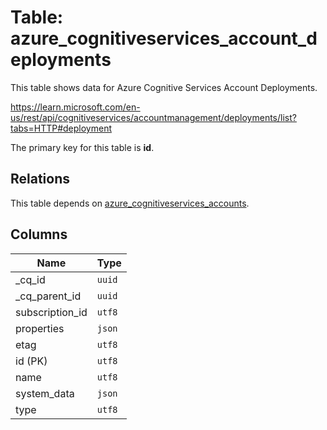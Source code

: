 # Table: azure_cognitiveservices_account_deployments

This table shows data for Azure Cognitive Services Account Deployments.

https://learn.microsoft.com/en-us/rest/api/cognitiveservices/accountmanagement/deployments/list?tabs=HTTP#deployment

The primary key for this table is **id**.

## Relations

This table depends on [azure_cognitiveservices_accounts](azure_cognitiveservices_accounts).

## Columns

| Name          | Type          |
| ------------- | ------------- |
|_cq_id|`uuid`|
|_cq_parent_id|`uuid`|
|subscription_id|`utf8`|
|properties|`json`|
|etag|`utf8`|
|id (PK)|`utf8`|
|name|`utf8`|
|system_data|`json`|
|type|`utf8`|